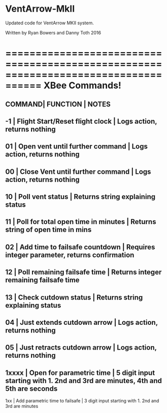 # VentArrow-MkII

Updated code for VentArrow MKII system.  

Written by Ryan Bowers and Danny Toth 2016

====================================================================================
XBee Commands!
====================================================================================
COMMAND|              FUNCTION               | NOTES
------------------------------------------------------------------------------------
-1     | Flight Start/Reset flight clock     | Logs action, returns nothing
------------------------------------------------------------------------------------
01     | Open vent until further command     | Logs action, returns nothing
------------------------------------------------------------------------------------
00     | Close Vent until further command    | Logs action, returns nothing
------------------------------------------------------------------------------------
10     |            Poll vent status         | Returns string explaining status
------------------------------------------------------------------------------------
11     | Poll for total open time in minutes | Returns string of open time in mins
------------------------------------------------------------------------------------
02     |    Add time to failsafe countdown   | Requires integer parameter, returns confirmation
------------------------------------------------------------------------------------
12     |   Poll remaining failsafe time      | Returns integer remaining failsafe time
------------------------------------------------------------------------------------
13     |         Check cutdown status        | Returns string explaining status
------------------------------------------------------------------------------------
04     |  Just extends cutdown arrow         | Logs action, returns nothing
------------------------------------------------------------------------------------
05     | Just retracts cutdown arrow         | Logs action, returns nothing
------------------------------------------------------------------------------------
1xxxx  |     Open for parametric time        | 5 digit input starting with 1. 2nd and 3rd are minutes, 4th and 5th are seconds
------------------------------------------------------------------------------------
1xx    | Add parametric time to failsafe     | 3 digit input starting with 1. 2nd and 3rd are minutes




